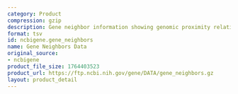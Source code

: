 ```yaml
---
category: Product
compression: gzip
description: Gene neighbor information showing genomic proximity relationships
format: tsv
id: ncbigene.gene_neighbors
name: Gene Neighbors Data
original_source:
- ncbigene
product_file_size: 1764403523
product_url: https://ftp.ncbi.nih.gov/gene/DATA/gene_neighbors.gz
layout: product_detail
---
```

